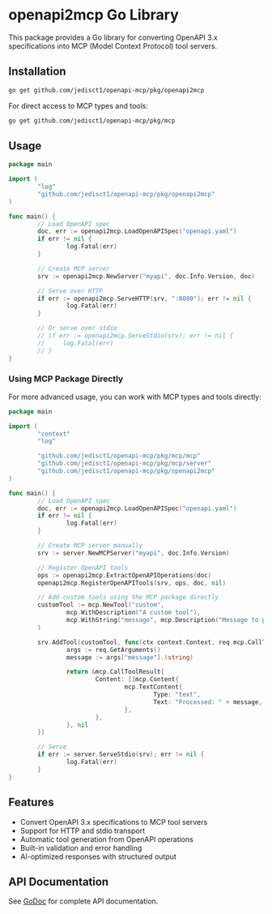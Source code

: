 # openapi2mcp Go Library

This package provides a Go library for converting OpenAPI 3.x specifications into MCP (Model Context Protocol) tool servers.

## Installation

```bash
go get github.com/jedisct1/openapi-mcp/pkg/openapi2mcp
```

For direct access to MCP types and tools:
```bash
go get github.com/jedisct1/openapi-mcp/pkg/mcp
```

## Usage

```go
package main

import (
        "log"
        "github.com/jedisct1/openapi-mcp/pkg/openapi2mcp"
)

func main() {
        // Load OpenAPI spec
        doc, err := openapi2mcp.LoadOpenAPISpec("openapi.yaml")
        if err != nil {
                log.Fatal(err)
        }

        // Create MCP server
        srv := openapi2mcp.NewServer("myapi", doc.Info.Version, doc)

        // Serve over HTTP
        if err := openapi2mcp.ServeHTTP(srv, ":8080"); err != nil {
                log.Fatal(err)
        }

        // Or serve over stdio
        // if err := openapi2mcp.ServeStdio(srv); err != nil {
        //     log.Fatal(err)
        // }
}
```

### Using MCP Package Directly

For more advanced usage, you can work with MCP types and tools directly:

```go
package main

import (
        "context"
        "log"

        "github.com/jedisct1/openapi-mcp/pkg/mcp/mcp"
        "github.com/jedisct1/openapi-mcp/pkg/mcp/server"
        "github.com/jedisct1/openapi-mcp/pkg/openapi2mcp"
)

func main() {
        // Load OpenAPI spec
        doc, err := openapi2mcp.LoadOpenAPISpec("openapi.yaml")
        if err != nil {
                log.Fatal(err)
        }

        // Create MCP server manually
        srv := server.NewMCPServer("myapi", doc.Info.Version)

        // Register OpenAPI tools
        ops := openapi2mcp.ExtractOpenAPIOperations(doc)
        openapi2mcp.RegisterOpenAPITools(srv, ops, doc, nil)

        // Add custom tools using the MCP package directly
        customTool := mcp.NewTool("custom",
                mcp.WithDescription("A custom tool"),
                mcp.WithString("message", mcp.Description("Message to process"), mcp.Required()),
        )

        srv.AddTool(customTool, func(ctx context.Context, req mcp.CallToolRequest) (*mcp.CallToolResult, error) {
                args := req.GetArguments()
                message := args["message"].(string)

                return &mcp.CallToolResult{
                        Content: []mcp.Content{
                                mcp.TextContent{
                                        Type: "text",
                                        Text: "Processed: " + message,
                                },
                        },
                }, nil
        })

        // Serve
        if err := server.ServeStdio(srv); err != nil {
                log.Fatal(err)
        }
}
```

## Features

- Convert OpenAPI 3.x specifications to MCP tool servers
- Support for HTTP and stdio transport
- Automatic tool generation from OpenAPI operations
- Built-in validation and error handling
- AI-optimized responses with structured output

## API Documentation

See [GoDoc](https://pkg.go.dev/github.com/jedisct1/openapi-mcp/pkg/openapi2mcp) for complete API documentation.
